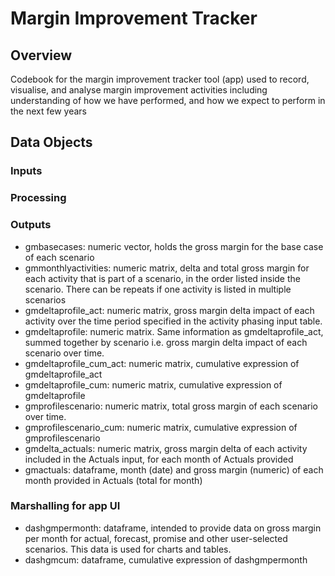 # Margin Improvement Tracker

## Overview
Codebook for the margin improvement tracker tool (app) used to record, visualise, and analyse margin improvement activities including understanding of how we have performed, and how we expect to perform in the next few years

## Data Objects
### Inputs
### Processing

### Outputs
* gmbasecases: numeric vector, holds the gross margin for the base case of each scenario
* gmmonthlyactivities: numeric matrix, delta and total gross margin for each activity that is part of a scenario, in the order listed inside the scenario. There can be repeats if one activity is listed in multiple scenarios
* gmdeltaprofile_act: numeric matrix, gross margin delta impact of each activity over the time period specified in the activity phasing input table.
* gmdeltaprofile: numeric matrix. Same information as gmdeltaprofile_act, summed together by scenario i.e. gross margin delta impact of each scenario over time.
* gmdeltaprofile_cum_act: numeric matrix, cumulative expression of gmdeltaprofile_act
* gmdeltaprofile_cum: numeric matrix, cumulative expression of gmdeltaprofile
* gmprofilescenario: numeric matrix, total gross margin of each scenario over time.
* gmprofilescenario_cum: numeric matrix, cumulative expression of gmprofilescenario
* gmdelta_actuals: numeric matrix, gross margin delta of each activity included in the Actuals input, for each month of Actuals provided
* gmactuals: dataframe, month (date) and gross margin (numeric) of each month provided in Actuals (total for month)

### Marshalling for app UI
* dashgmpermonth: dataframe, intended to provide data on gross margin per month for actual, forecast, promise and other user-selected scenarios. This data is used for charts and tables.
* dashgmcum: dataframe, cumulative expression of dashgmpermonth


